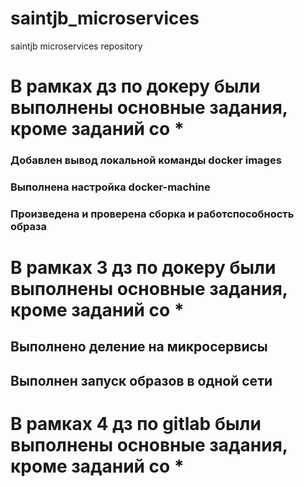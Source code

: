# saintjb_microservices
saintjb microservices repository

# В рамках дз по докеру были выполнены основные задания, кроме заданий со *
### Добавлен вывод локальной команды docker images
### Выполнена настройка docker-machine
### Произведена и проверена сборка и работспособность образа

# В рамках 3 дз по докеру были выполнены основные задания, кроме заданий со *
## Выполнено деление на микросервисы
## Выполнен запуск образов в одной сети

# В рамках 4 дз по gitlab были выполнены основные задания, кроме заданий со *
